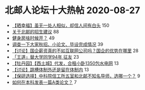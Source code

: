 # 北邮人论坛十大热帖 2020-08-27

- [【晒幸福】虽无一处人相似，却信人间有白头](https://bbs.byr.cn/article/Feeling/3153876) 150
- [关于北邮的招生建议](https://bbs.byr.cn/article/Picture/3261804) 88
- [健身房啥时候开？](https://bbs.byr.cn/article/Gymnasium/116367) 49
- [调查一下大家秋招、小论文、毕设完成情况](https://bbs.byr.cn/article/Talking/6218091) 39
- [【讨论】国企薪资真的不如互联网公司吗？国企的优势在哪里](https://bbs.byr.cn/article/Job/2098870) 28
- [「王道」替大学同学94年 征友](https://bbs.byr.cn/article/Friends/1970054) 23
- [【牡丹园】【西土城】代发，合租小卧1350包水电网](https://bbs.byr.cn/article/Home/126975) 13
- [【讨论】跳槽体制外还是留在体制内](https://bbs.byr.cn/article/WorkLife/1152084) 13
- [【保研选择】中科院信工所五室和北邮不知名导师，选哪一个？](https://bbs.byr.cn/article/AimGraduate/1194951) 9
- [如何在本科发表一篇A类论文？](https://bbs.byr.cn/article/StudyShare/197781) 7


